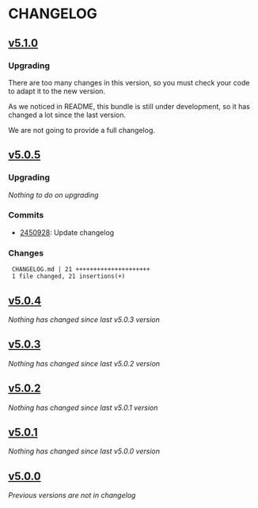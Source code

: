 # CHANGELOG

## [v5.1.0](https://github.com/softspring/cms-sylius-bundle/releases/tag/v5.1.0)

### Upgrading

There are too many changes in this version, so you must check your code to adapt it to the new version.

As we noticed in README, this bundle is still under development, so it has changed a lot since the last version.

We are not going to provide a full changelog.

## [v5.0.5](https://github.com/softspring/cms-sylius-bundle/releases/tag/v5.0.5)

### Upgrading

*Nothing to do on upgrading*

### Commits

- [2450928](https://github.com/softspring/cms-sylius-bundle/commit/24509281ec78820cb8b216c28afc4041ad0cff32): Update changelog

### Changes

```
 CHANGELOG.md | 21 +++++++++++++++++++++
 1 file changed, 21 insertions(+)
```

## [v5.0.4](https://github.com/softspring/cms-sylius-bundle/releases/tag/v5.0.4)

*Nothing has changed since last v5.0.3 version*

## [v5.0.3](https://github.com/softspring/cms-sylius-bundle/releases/tag/v5.0.3)

*Nothing has changed since last v5.0.2 version*

## [v5.0.2](https://github.com/softspring/cms-sylius-bundle/releases/tag/v5.0.2)

*Nothing has changed since last v5.0.1 version*

## [v5.0.1](https://github.com/softspring/cms-sylius-bundle/releases/tag/v5.0.1)

*Nothing has changed since last v5.0.0 version*

## [v5.0.0](https://github.com/softspring/cms-sylius-bundle/releases/tag/v5.0.0)

*Previous versions are not in changelog*
